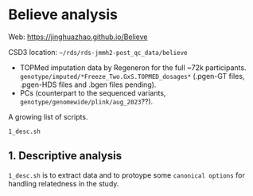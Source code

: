 # Believe analysis

Web: <https://jinghuazhao.github.io/Believe>

CSD3 location: `~/rds/rds-jmmh2-post_qc_data/believe`

- TOPMed imputation data by Regeneron for the full ~72k participants. `genotype/imputed/*Freeze_Two.GxS.TOPMED_dosages*` (.pgen-GT files, .pgen-HDS files and .bgen files pending).
- PCs (counterpart to the sequenced variants, `genotype/genomewide/plink/aug_2023`??).

A growing list of scripts.

```
1_desc.sh
```

## 1. Descriptive analysis

`1_desc.sh` is to extract data and to protoype some `canonical options` for handling relatedness in the study.
